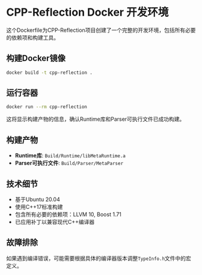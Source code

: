 # CPP-Reflection Docker 开发环境

这个Dockerfile为CPP-Reflection项目创建了一个完整的开发环境，包括所有必要的依赖项和构建工具。

## 构建Docker镜像

```bash
docker build -t cpp-reflection .
```

## 运行容器

```bash
docker run --rm cpp-reflection
```

这将显示构建产物的信息，确认Runtime库和Parser可执行文件已成功构建。

## 构建产物

- **Runtime库**: `Build/Runtime/libMetaRuntime.a`
- **Parser可执行文件**: `Build/Parser/MetaParser`

## 技术细节

- 基于Ubuntu 20.04
- 使用C++17标准构建
- 包含所有必要的依赖项：LLVM 10, Boost 1.71
- 已应用补丁以兼容现代C++编译器

## 故障排除

如果遇到编译错误，可能需要根据具体的编译器版本调整`TypeInfo.h`文件中的宏定义。